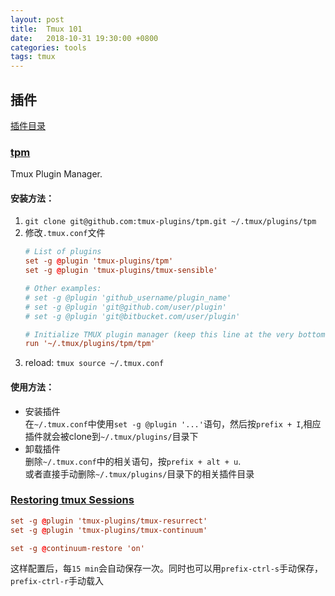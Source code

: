 ```yaml
---
layout: post
title:  Tmux 101
date:   2018-10-31 19:30:00 +0800
categories: tools
tags: tmux
---
```


## 插件

[插件目录](https://github.com/tmux-plugins)

### [tpm](https://github.com/tmux-plugins/tpm)

Tmux Plugin Manager.

#### 安装方法：

1. `git clone git@github.com:tmux-plugins/tpm.git ~/.tmux/plugins/tpm`
2. 修改`.tmux.conf`文件
	```conf
	# List of plugins
	set -g @plugin 'tmux-plugins/tpm'
	set -g @plugin 'tmux-plugins/tmux-sensible'

	# Other examples:
	# set -g @plugin 'github_username/plugin_name'
	# set -g @plugin 'git@github.com/user/plugin'
	# set -g @plugin 'git@bitbucket.com/user/plugin'

	# Initialize TMUX plugin manager (keep this line at the very bottom of tmux.conf)
	run '~/.tmux/plugins/tpm/tpm'
	```
3. reload: `tmux source ~/.tmux.conf`

#### 使用方法：

* 安装插件  
	在`~/.tmux.conf`中使用`set -g @plugin '...'`语句，然后按`prefix + I`,相应插件就会被clone到`~/.tmux/plugins/`目录下
* 卸载插件  
	删除`~/.tmux.conf`中的相关语句，按`prefix + alt + u`.  
	或者直接手动删除`~/.tmux/plugins/`目录下的相关插件目录

### [Restoring tmux Sessions](https://andrewjamesjohnson.com/restoring-tmux-sessions/)

```conf
set -g @plugin 'tmux-plugins/tmux-resurrect'
set -g @plugin 'tmux-plugins/tmux-continuum'

set -g @continuum-restore 'on'
```

这样配置后，每`15 min`会自动保存一次。同时也可以用`prefix-ctrl-s`手动保存，`prefix-ctrl-r`手动载入
